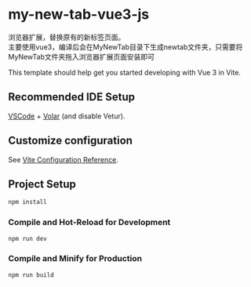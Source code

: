 # my-new-tab-vue3-js

浏览器扩展，替换原有的新标签页面。  
主要使用vue3，编译后会在MyNewTab目录下生成newtab文件夹，只需要将MyNewTab文件夹拖入浏览器扩展页面安装即可   

This template should help get you started developing with Vue 3 in Vite.

## Recommended IDE Setup

[VSCode](https://code.visualstudio.com/) + [Volar](https://marketplace.visualstudio.com/items?itemName=Vue.volar) (and disable Vetur).

## Customize configuration

See [Vite Configuration Reference](https://vite.dev/config/).

## Project Setup

```sh
npm install
```

### Compile and Hot-Reload for Development

```sh
npm run dev
```

### Compile and Minify for Production

```sh
npm run build
```
